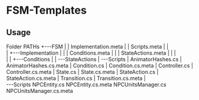 # FSM-Templates

## Usage

Folder PATHs 
+---FSM
|   |   Implementation.meta
|   |   Scripts.meta
|   |   
|   +---Implementation
|   |   |   Conditions.meta
|   |   |   StateActions.meta
|   |   |   
|   |   +---Conditions
|   |   \---StateActions
|   \---Scripts
|           AnimatorHashes.cs
|           AnimatorHashes.cs.meta
|           Condition.cs
|           Condition.cs.meta
|           Controller.cs
|           Controller.cs.meta
|           State.cs
|           State.cs.meta
|           StateAction.cs
|           StateAction.cs.meta
|           Transition.cs
|           Transition.cs.meta
|           
\---Scripts
        NPCEntity.cs
        NPCEntity.cs.meta
        NPCUnitsManager.cs
        NPCUnitsManager.cs.meta
        





